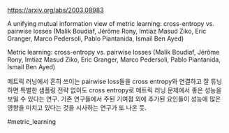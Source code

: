 https://arxiv.org/abs/2003.08983

A unifying mutual information view of metric learning: cross-entropy vs.
  pairwise losses (Malik Boudiaf, Jérôme Rony, Imtiaz Masud Ziko, Eric Granger, Marco Pedersoli, Pablo Piantanida, Ismail Ben Ayed)

Metric learning: cross-entropy vs. pairwise losses (Malik Boudiaf, Jérôme Rony, Imtiaz Masud Ziko, Eric Granger, Marco Pedersoli, Pablo Piantanida, Ismail Ben Ayed)

메트릭 러닝에서 흔히 쓰이는 pairwise loss들을 cross entropy와 연결하고 잘 튜닝하면 특별한 샘플링 전략 없이도 cross entropy로 메트릭 러닝 문제에서 좋은 성능을 보일 수 있다는 연구. 기존 연구들에서 주된 기여점 외에 추가된 요인들이 성능에 많은 영향을 미치고 있다는 것을 시사하는 연구가 또 나온 듯.

#metric_learning 
